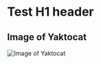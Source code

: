 # Test H1 header
## Image of Yaktocat
![Image of Yaktocat](https://octodex.github.com/images/yaktocat.png)
